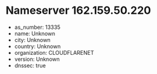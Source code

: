 # Nameserver 162.159.50.220

* as_number: 13335
* name: Unknown
* city: Unknown
* country: Unknown
* organization: CLOUDFLARENET
* version: Unknown
* dnssec: true
